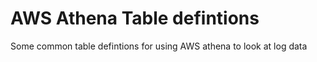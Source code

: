 # AWS Athena Table defintions
Some common table defintions for using AWS athena to look at log data
